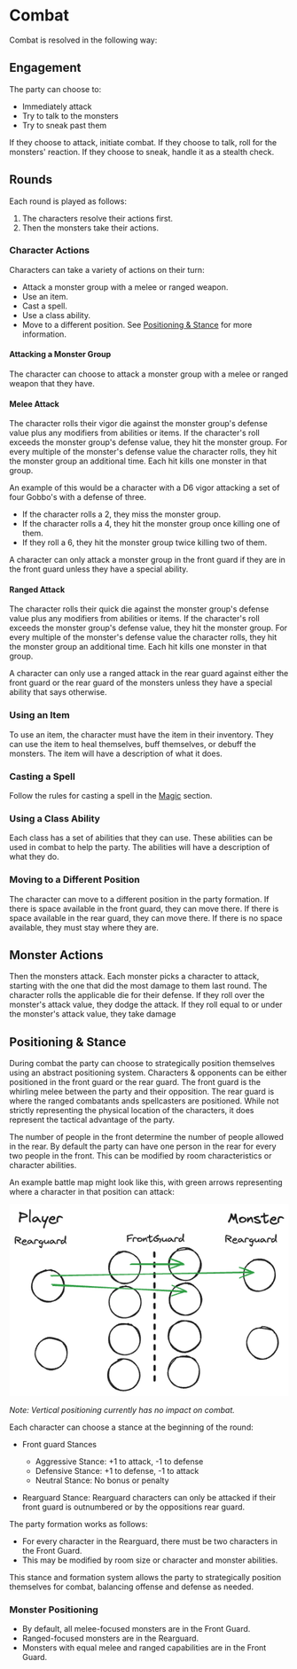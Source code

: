 # Combat

Combat is resolved in the following way:

## Engagement
The party can choose to:

- Immediately attack
- Try to talk to the monsters
- Try to sneak past them

If they choose to attack, initiate combat. If they choose to talk, roll for the monsters' reaction. If they choose to sneak, handle it as a stealth check.

## Rounds
Each round is played as follows:

1. The characters resolve their actions first.
2. Then the monsters take their actions.

### Character Actions

Characters can take a variety of actions on their turn:

- Attack a monster group with a melee or ranged weapon.
- Use an item.
- Cast a spell.
- Use a class ability.
- Move to a different position. See [Positioning & Stance](#positioning--stance) for more information.

#### Attacking a Monster Group

The character can choose to attack a monster group with a melee or ranged weapon that they have. 

#### Melee Attack

The character rolls their vigor die against the monster group's defense value plus any modifiers from abilities or items. If the character's roll exceeds the monster group's defense value, they hit the monster group. For every multiple of the monster's defense value the character rolls, they hit the monster group an additional time. Each hit kills one monster in that group. 

An example of this would be a character with a D6 vigor attacking a set of four Gobbo's with a defense of three.

 - If the character rolls a 2, they miss the monster group.
 - If the character rolls a 4, they hit the monster group once killing one of them. 
 - If they roll a 6, they hit the monster group twice killing two of them.

A character can only attack a monster group in the front guard if they are in the front guard unless they have a special ability.

#### Ranged Attack

The character rolls their quick die against the monster group's defense value plus any modifiers from abilities or items. If the character's roll exceeds the monster group's defense value, they hit the monster group. For every multiple of the monster's defense value the character rolls, they hit the monster group an additional time. Each hit kills one monster in that group.

A character can only use a ranged attack in the rear guard against either the front guard or the rear guard of the monsters unless they have a special ability that says otherwise.

### Using an Item

To use an item, the character must have the item in their inventory. They can use the item to heal themselves, buff themselves, or debuff the monsters. The item will have a description of what it does.

### Casting a Spell

Follow the rules for casting a spell in the [Magic](magic.md) section.

### Using a Class Ability

Each class has a set of abilities that they can use. These abilities can be used in combat to help the party. The abilities will have a description of what they do.

### Moving to a Different Position

The character can move to a different position in the party formation. If there is space available in the front guard, they can move there. If there is space available in the rear guard, they can move there. If there is no space available, they must stay where they are.


## Monster Actions

Then the monsters attack. Each monster picks a character to attack, starting with the one that did the most damage to them last round. The character rolls the applicable die for their defense. If they roll over the monster's attack value, they dodge the attack. If they roll equal to or under the monster's attack value, they take damage

## Positioning & Stance

During combat the party can choose to strategically position themselves using an abstract positioning system. Characters & opponents can be either positioned in the front guard or the rear guard. The front guard is the whirling melee between the party and their opposition. The rear guard is where the ranged combatants ands spellcasters are positioned. While not strictly representing the physical location of the characters, it does represent the tactical advantage of the party.

The number of people in the front determine the number of people allowed in the rear. By default the party can have one person in the rear for every two people in the front. This can be modified by room characteristics or character abilities.

An example battle map might look like this, with green arrows representing where a character in that position can attack:

![Battle Map](images/battle_map.excalidraw.png)

_Note: Vertical positioning currently has no impact on combat._

Each character can choose a stance at the beginning of the round:

- Front guard Stances
    - Aggressive Stance: +1 to attack, -1 to defense
    - Defensive Stance: +1 to defense, -1 to attack
    - Neutral Stance: No bonus or penalty

- Rearguard Stance:  Rearguard characters can only be attacked if their front guard is outnumbered or by the oppositions rear guard. 

The party formation works as follows:
- For every character in the Rearguard, there must be two characters in the Front Guard.
- This may be modified by room size or character and monster abilities.

This stance and formation system allows the party to strategically position themselves for combat, balancing offense and defense as needed.

### Monster Positioning

- By default, all melee-focused monsters are in the Front Guard.
- Ranged-focused monsters are in the Rearguard.
- Monsters with equal melee and ranged capabilities are in the Front Guard.